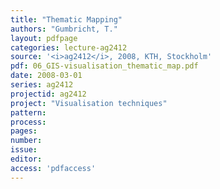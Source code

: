 ```yaml
---
title: "Thematic Mapping"
authors: "Gumbricht, T."
layout: pdfpage
categories: lecture-ag2412
source: '<i>ag2412</i>, 2008, KTH, Stockholm'
pdf: 06_GIS-visualisation_thematic_map.pdf
date: 2008-03-01
series: ag2412
projectid: ag2412
project: "Visualisation techniques"
pattern:
process:
pages:
number:
issue:
editor:
access: 'pdfaccess'
---
```

